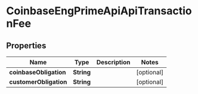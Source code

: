 
# CoinbaseEngPrimeApiApiTransactionFee

## Properties
Name | Type | Description | Notes
------------ | ------------- | ------------- | -------------
**coinbaseObligation** | **String** |  |  [optional]
**customerObligation** | **String** |  |  [optional]



